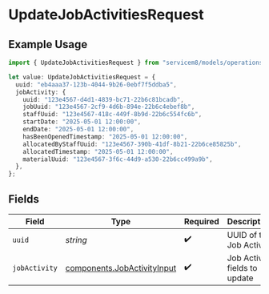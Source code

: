 # UpdateJobActivitiesRequest

## Example Usage

```typescript
import { UpdateJobActivitiesRequest } from "servicem8/models/operations";

let value: UpdateJobActivitiesRequest = {
  uuid: "eb4aaa37-123b-4044-9b26-0ebf7f5ddba5",
  jobActivity: {
    uuid: "123e4567-d4d1-4839-bc71-22b6c81bcadb",
    jobUuid: "123e4567-2cf9-4d6b-894e-22b6c4ebef8b",
    staffUuid: "123e4567-418c-449f-8b9d-22b6c554fc6b",
    startDate: "2025-05-01 12:00:00",
    endDate: "2025-05-01 12:00:00",
    hasBeenOpenedTimestamp: "2025-05-01 12:00:00",
    allocatedByStaffUuid: "123e4567-390b-41df-8b21-22b6ce85825b",
    allocatedTimestamp: "2025-05-01 12:00:00",
    materialUuid: "123e4567-3f6c-44d9-a530-22b6cc499a9b",
  },
};
```

## Fields

| Field                                                                      | Type                                                                       | Required                                                                   | Description                                                                |
| -------------------------------------------------------------------------- | -------------------------------------------------------------------------- | -------------------------------------------------------------------------- | -------------------------------------------------------------------------- |
| `uuid`                                                                     | *string*                                                                   | :heavy_check_mark:                                                         | UUID of the Job Activity                                                   |
| `jobActivity`                                                              | [components.JobActivityInput](../../models/components/jobactivityinput.md) | :heavy_check_mark:                                                         | Job Activity fields to update                                              |